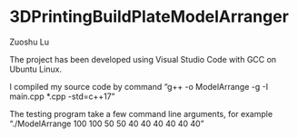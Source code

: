 # 3DPrintingBuildPlateModelArranger
Zuoshu Lu

The project has been developed using Visual Studio Code with GCC on Ubuntu Linux. 

I compiled my source code by command “g++ -o ModelArrange -g -I main.cpp *.cpp -std=c++17”

The testing program take a few command line arguments, for example 
“./ModelArrange 100 100 50 50 40 40 40 40 40 40”
